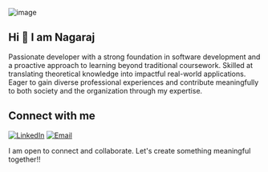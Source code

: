 ![image](https://github.com/user-attachments/assets/e0e1b026-2d80-4505-b912-a10015317268)
## Hi 👋 I am Nagaraj

Passionate developer with a strong foundation in software development and a proactive approach to learning beyond traditional coursework. Skilled at translating theoretical knowledge into impactful real-world applications. Eager to gain diverse professional experiences and contribute meaningfully to both society and the organization through my expertise.

## Connect with me
[![LinkedIn](https://img.shields.io/badge/LinkedIn-0077B5?style=flat&logo=linkedin&logoColor=white)](https://www.linkedin.com/in/nagaraj-sori-a5b903248)
[![Email](https://img.shields.io/badge/Email-D14836?style=flat&logo=gmail&logoColor=white)](mailto:nagarajsori9538@gmail.com)

I am open to connect and collaborate. Let's create something meaningful together!!
<!--
**nagarajsori/nagarajsori** is a ✨ _special_ ✨ repository because its `README.md` (this file) appears on your GitHub profile.

Here are some ideas to get you started:

- 🔭 I’m currently working on ...
- 🌱 I’m currently learning ...
- 👯 I’m looking to collaborate on ...
- 🤔 I’m looking for help with ...
- 💬 Ask me about ...
- 📫 How to reach me: ...
- 😄 Pronouns: ...
- ⚡ Fun fact: ...
-->
